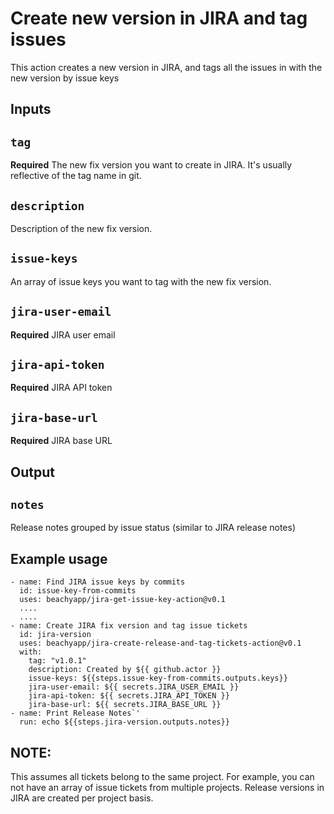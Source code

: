 # Create new version in JIRA and tag issues

This action creates a new version in JIRA, and tags all the issues in with the new version by issue keys

## Inputs

## `tag`

**Required** The new fix version you want to create in JIRA. It's usually reflective of the tag name in git.

## `description`

Description of the new fix version.

## `issue-keys`

An array of issue keys you want to tag with the new fix version.

## `jira-user-email`

**Required** JIRA user email

## `jira-api-token`

**Required** JIRA API token

## `jira-base-url`

**Required** JIRA base URL

## Output

## `notes`

Release notes grouped by issue status (similar to JIRA release notes)

## Example usage

```
- name: Find JIRA issue keys by commits
  id: issue-key-from-commits
  uses: beachyapp/jira-get-issue-key-action@v0.1
  ....
  ....
- name: Create JIRA fix version and tag issue tickets
  id: jira-version
  uses: beachyapp/jira-create-release-and-tag-tickets-action@v0.1
  with:
    tag: "v1.0.1"
    description: Created by ${{ github.actor }}
    issue-keys: ${{steps.issue-key-from-commits.outputs.keys}}
    jira-user-email: ${{ secrets.JIRA_USER_EMAIL }}
    jira-api-token: ${{ secrets.JIRA_API_TOKEN }}
    jira-base-url: ${{ secrets.JIRA_BASE_URL }}
- name: Print Release Notes`'
  run: echo ${{steps.jira-version.outputs.notes}}
```

## NOTE:

This assumes all tickets belong to the same project. For example, you can not have an array of issue tickets from multiple projects. Release versions in JIRA are created per project basis. 
